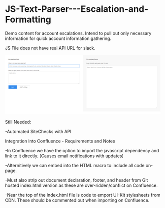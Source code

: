 # JS-Text-Parser---Escalation-and-Formatting
Demo content for account escalations. Intend to pull out only necessary information for quick account information gathering.

JS File does not have real API URL for slack.


![Template Generator](/screenShot.png?raw=true "Template Generator")



Still Needed:

-Automated SiteChecks with API




Integration Into Confluence - Requirements and Notes

-In Confluence we have the option to import the javascript dependency and link to it directly. (Causes email notifications with updates)

-Alternitively we can embed <script type='text/javascript'> </script> into the HTML macro to include all code on-page.

-Must also strip out document declaration, footer, and header from Git hosted index.html version as these are over-ridden/conflict on Confluence.

-Near the top of the index.html file is code to emport UI-Kit stylesheets from CDN. These should be commented out when importing on Confluence.
